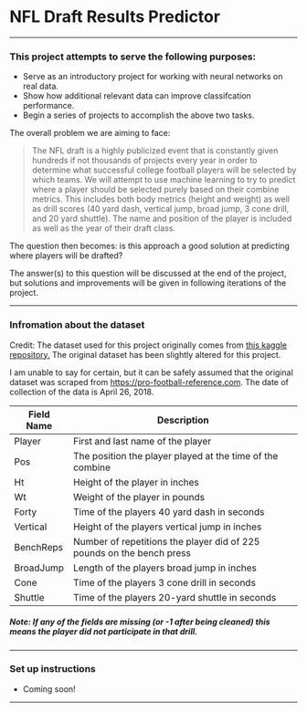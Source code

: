 # NFL Draft Results Predictor
***
### This project attempts to serve the following purposes:
* Serve as an introductory project for working with neural networks on real data.
* Show how additional relevant data can improve classifcation performance.
* Begin a series of projects to accomplish the above two tasks.

The overall problem we are aiming to face:
>The NFL draft is a highly publicized event that is constantly given hundreds if not thousands of projects every year in order to determine what successful college football players will be selected by which teams. We will attempt to use machine learning to try to predict where a player should be selected purely based on their combine metrics. This includes both body metrics (height and weight) as well as drill scores (40 yard dash, vertical jump, broad jump, 3 cone drill, and 20 yard shuttle). The name and position of the player is included as well as the year of their draft class.

The question then becomes: is this approach a good solution at predicting where players will be drafted?

The answer(s) to this question will be discussed at the end of the project, but solutions and improvements will be given in following iterations of the project.

***
### Infromation about the dataset
Credit: The dataset used for this project originally comes from [this kaggle repository.](https://www.kaggle.com/savvastj/nfl-combine-data)
The original dataset has been slightly altered for this project.

I am unable to say for certain, but it can be safely assumed that the original dataset was scraped from https://pro-football-reference.com. The date of collection of the data is April 26, 2018.

| Field Name | Description |
| ------ | ------ |
| Player | First and last name of the player |
| Pos | The position the player played at the time of the combine |
| Ht | Height of the player in inches |
| Wt | Weight of the player in pounds |
| Forty | Time of the players 40 yard dash in seconds |
| Vertical | Height of the players vertical jump in inches |
| BenchReps | Number of repetitions the player did of 225 pounds on the bench press |
| BroadJump | Length of the players broad jump in inches |
| Cone | Time of the players 3 cone drill in seconds |
| Shuttle | Time of the players 20-yard shuttle in seconds |

##### Note: If any of the fields are missing (or -1 after being cleaned) this means the player did not participate in that drill.
***
### Set up instructions

- Coming soon!

***

